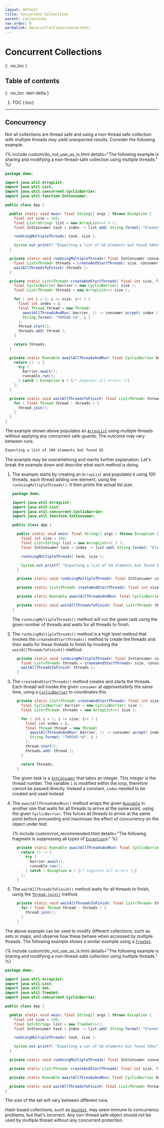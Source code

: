 ```yaml
---
layout: default
title: Concurrent Collections
parent: Collections
nav_order: 9
permalink: docs/collections/concurrent/
---
```


# Concurrent Collections
{: .no_toc }

## Table of contents
{: .no_toc .text-delta }

1. TOC
{:toc}

---

## Concurrency

Not all collections are thread safe and using a non-thread safe collection with multiple threads may yield unexpected results.  Consider the following example.

{% include custom/do_not_use_as_is.html details="The following example is sharing and modifying a non-thread-safe collection using multiple threads." %}

```java
package demo;

import java.util.ArrayList;
import java.util.List;
import java.util.concurrent.CyclicBarrier;
import java.util.function.IntConsumer;

public class App {

  public static void main( final String[] args ) throws Exception {
    final int size = 100;
    final List<String> list = new ArrayList<>( 3 );
    final IntConsumer task = index -> list.add( String.format( "Element %d", index ) );

    runUsingMultipleThreads( task, size );

    System.out.printf( "Expecting a list of %d elements but found %d%n", size, list.size() );
  }

  private static void runUsingMultipleThreads( final IntConsumer consumer, final int size ) throws Exception {
    final List<Thread> threads = createAndStartThreads( size, consumer );
    waitAllThreadsToFinish( threads );
  }

  private static List<Thread> createAndStartThreads( final int size, final IntConsumer consumer ) {
    final CyclicBarrier barrier = new CyclicBarrier( size );
    final List<Thread> threads = new ArrayList<>( size );

    for ( int i = 1; i <= size; i++ ) {
      final int index = i;
      final Thread thread = new Thread(
        awaitAllThreadsAndRun( barrier, () -> consumer.accept( index ) ),
        String.format( "THREAD-%d", i )
      );
      thread.start();
      threads.add( thread );
    }

    return threads;
  }

  private static Runnable awaitAllThreadsAndRun( final CyclicBarrier barrier, final Runnable runnable ) {
    return () -> {
      try {
        barrier.await();
        runnable.run();
      } catch ( Exception e ) {/* Suppress all errors */}
    };
  }

  private static void waitAllThreadsToFinish( final List<Thread> threads ) throws InterruptedException {
    for ( final Thread thread : threads ) {
      thread.join();
    }
  }
}
```

The example shown above populates an [`ArrayList`](https://docs.oracle.com/en/java/javase/14/docs/api/java.base/java/util/ArrayList.html) using multiple threads without applying any concurrent safe-guards.  The outcome may vary between runs.

```bash
Expecting a list of 100 elements but found 95
```

The example may be overwhelming and merits further explanation.  Let's break the example down and describe what each method is doing.

1. The example starts by creating an `ArrayList` and populates it using 100 threads, each thread adding one element, using the `runUsingMultipleThreads()`.  It then prints the actual list size.

   ```java
   package demo;

   import java.util.ArrayList;
   import java.util.List;
   import java.util.concurrent.CyclicBarrier;
   import java.util.function.IntConsumer;

   public class App {

     public static void main( final String[] args ) throws Exception {
       final int size = 100;
       final List<String> list = new ArrayList<>( 3 );
       final IntConsumer task = index -> list.add( String.format( "Element %d", index ) );

       runUsingMultipleThreads( task, size );

       System.out.printf( "Expecting a list of %d elements but found %d%n", size, list.size() );
     }

     private static void runUsingMultipleThreads( final IntConsumer consumer, final int size ) throws Exception { /* ... */ }

     private static List<Thread> createAndStartThreads( final int size, final IntConsumer consumer ) { /* ... */ }

     private static Runnable awaitAllThreadsAndRun( final CyclicBarrier barrier, final Runnable runnable ) { /* ... */ }

     private static void waitAllThreadsToFinish( final List<Thread> threads ) throws InterruptedException { /* ... */ }
   }
   ```

   The `runUsingMultipleThreads()` method will run the given task using the given number of threads and waits for all threads to finish.

1. The `runUsingMultipleThreads()` method is a high level method that invokes the `createAndStartThreads()` method to create the threads and then waits for these threads to finish by invoking the `waitAllThreadsToFinish()` method.

   ```java
     private static void runUsingMultipleThreads( final IntConsumer consumer, final int size ) throws Exception {
       final List<Thread> threads = createAndStartThreads( size, consumer );
       waitAllThreadsToFinish( threads );
     }
   ```

1. The `createAndStartThreads()` method creates and starts the threads.  Each thread will invoke the given `consumer` at _approximatelly_ the same time, using a [`CyclicBarrier`](https://docs.oracle.com/en/java/javase/14/docs/api/java.base/java/util/concurrent/CyclicBarrier.html) to coordinates this.

   ```java
     private static List<Thread> createAndStartThreads( final int size, final IntConsumer consumer ) {
       final CyclicBarrier barrier = new CyclicBarrier( size );
       final List<Thread> threads = new ArrayList<>( size );

       for ( int i = 1; i <= size; i++ ) {
         final int index = i;
         final Thread thread = new Thread(
           awaitAllThreadsAndRun( barrier, () -> consumer.accept( index ) ),
           String.format( "THREAD-%d", i )
         );
         thread.start();
         threads.add( thread );
       }

       return threads;
     }
   ```

   The given task is a [`IntConsumer`](https://docs.oracle.com/en/java/javase/14/docs/api/java.base/java/util/function/IntConsumer.html) that takes an integer.  This integer is the thread number.  The variable `i` is modified within the loop, therefore cannot be passed directly.  Instead a constant, `index` needed to be created and used instead.

1. The `awaitAllThreadsAndRun()` method wraps the given [`Runnable`](https://docs.oracle.com/en/java/javase/14/docs/api/java.base/java/lang/Runnable.html) in another one that waits for all threads to arrive at the same point, using the given `CyclicBarrier`.  This forces all threads to arrive at the same point before proceeding and maximises the effect of concurrency on the object under test.

   {% include custom/not_recommended.html details="The following fragment is suppressing all types of <a href='https://docs.oracle.com/en/java/javase/14/docs/api/java.base/java/lang/Exception.html'><code>Exception</code></a>s." %}

   ```java
     private static Runnable awaitAllThreadsAndRun( final CyclicBarrier barrier, final Runnable runnable ) {
       return () -> {
         try {
           barrier.await();
           runnable.run();
         } catch ( Exception e ) {/* Suppress all errors */}
       };
     }
   ```

1. The `waitAllThreadsToFinish()` method waits for all threads to finish, using the [`Thread.join()`](https://docs.oracle.com/en/java/javase/14/docs/api/java.base/java/lang/Thread.html#join()) method.

   ```java
     private static void waitAllThreadsToFinish( final List<Thread> threads ) throws InterruptedException {
       for ( final Thread thread : threads ) {
         thread.join();
       }
     }
   ```

The above example can be used to modify different collections, such as sets or maps, and observe how these behave when accessed by multiple threads.  The following example shows a similar example using a [`TreeSet`](https://docs.oracle.com/en/java/javase/14/docs/api/java.base/java/util/TreeSet.html).

{% include custom/do_not_use_as_is.html details="The following example is sharing and modifying a non-thread-safe collection using multiple threads." %}

```java
package demo;

import java.util.ArrayList;
import java.util.List;
import java.util.Set;
import java.util.TreeSet;
import java.util.concurrent.CyclicBarrier;

public class App {

  public static void main( final String[] args ) throws Exception {
    final int size = 100;
    final Set<String> list = new TreeSet<>();
    final IntConsumer task = index -> list.add( String.format( "Element %d", index ) );

    runUsingMultipleThreads( task, size );

    System.out.printf( "Expecting a set of %d elements but found %d%n", size, list.size() );
  }

  private static void runUsingMultipleThreads( final IntConsumer consumer, final int size ) throws Exception { /* ... */ }

  private static List<Thread> createAndStartThreads( final int size, final IntConsumer consumer ) { /* ... */ }

  private static Runnable awaitAllThreadsAndRun( final CyclicBarrier barrier, final Runnable runnable ) { /* ... */ }

  private static void waitAllThreadsToFinish( final List<Thread> threads ) throws InterruptedException { /* ... */ }
}
```

The size of the set will vary between different runs.

Hash based collections, such as [`HashSet`](https://docs.oracle.com/en/java/javase/14/docs/api/java.base/java/util/HashSet.html), may seem immune to concurrency problems, but that's incorrect.  Any non-thread safe object should not be used by multiple thread without any concurrent protection.
